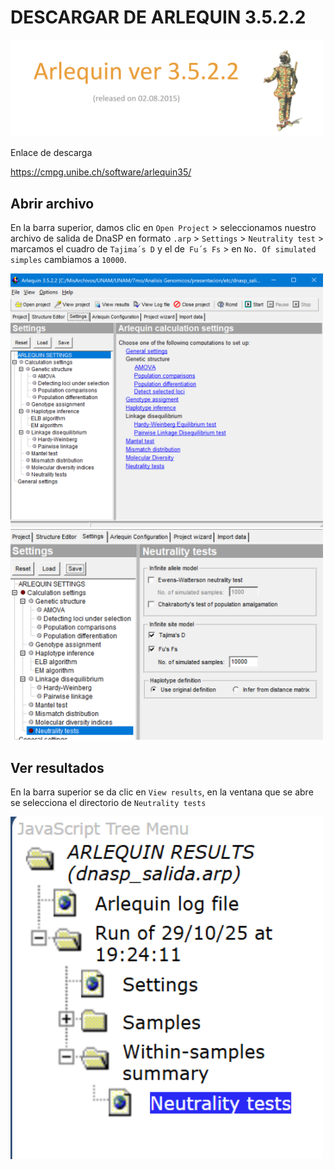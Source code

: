 # DESCARGAR DE ARLEQUIN 3.5.2.2

<img src="Imagenes/M_8.png" width="500" alt="Terminal con mkdir">


Enlace de descarga

https://cmpg.unibe.ch/software/arlequin35/


## Abrir archivo
En la barra superior, damos clic en `Open Project` > seleccionamos nuestro archivo de salida de DnaSP en formato `.arp` > `Settings` > `Neutrality test` > marcamos el cuadro de `Tajima´s D` y el de` Fu´s Fs`  > en `No. Of simulated simples` cambiamos a `10000`.


<img src="Imagenes/M_9.png" width="500" alt="Terminal con mkdir">

<img src="Imagenes/M_10.png" width="500" alt="Terminal con mkdir">


## Ver resultados
En la barra superior se da clic en `View results`, en la ventana que se abre se selecciona el directorio de `Neutrality tests`

<img src="Imagenes/M_11.png" width="500" alt="Terminal con mkdir">


